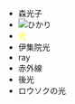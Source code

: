 * 森光子
* ![ひかり](http://tbn0.google.com/images?q=tbn:TPWTepVumvrRGM:http://tnote.s40.xrea.com/images/t/T0-4.jpg)
* <font color="yellow">光</font>
* 伊集院光
* ray
* 赤外線
* 後光
* ロウソクの光

